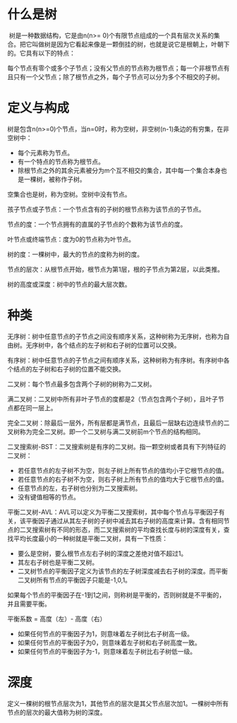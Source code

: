 # 什么是树

​	树是一种数据结构，它是由n(n>= 0)个有限节点组成的一个具有层次关系的集合。把它叫做树是因为它看起来像是一颗倒挂的树，也就是说它是根朝上，叶朝下的。它具有以下的特点：

​	每个节点有零个或多个子节点；没有父节点的节点称为根节点；每一个非根节点有且只有一个父节点；除了根节点之外，每个子节点可以分为多个不相交的子树。

# 定义与构成

​	树是包含n(n>=0)个节点，当n=0时，称为空树，非空树(n-1)条边的有穷集，在非空树中：

+ 每个元素称为节点。
+ 有一个特点的节点称为根节点。
+ 除根节点之外的其余元素被分为m个互不相交的集合，其中每一个集合本身也是一棵树，被称作子树。

空集合也是树，称为空树。空树中没有节点。

孩子节点或子节点：一个节点含有的子树的根节点称为该节点的子节点。

节点的度：一个节点拥有的直属的子节点的个数称为该节点的度。

叶节点或终端节点：度为0的节点称为叶节点。

树的度：一棵树中，最大的节点的度称为树的度。

节点的层次：从根节点开始，根节点为第1层，根的子节点为第2层，以此类推。

树的高度或深度：树中的节点的最大层次数。

# 种类

无序树：树中任意节点的子节点之间没有顺序关系，这种树称为无序树，也称为自由树。无序树中，各个结点的左子树和右子树的位置可以交换。

有序树：树中任意节点的子节点之间有顺序关系，这种树称为有序树。有序树中各个结点的左子树和右子树的位置不能交换。

二叉树：每个节点最多包含两个子树的树称为二叉树。

满二叉树：二叉树中所有非叶子节点的度都是2（节点包含两个子树），且叶子节点都在同一层上。

完全二叉树：除最后一层外，所有层都是满节点，且最后一层缺右边连续节点的二叉树称为完全二叉树。即一个二叉树与满二叉树前m个节点的结构相同。

二叉搜索树-BST：二叉搜索树是有序的二叉树。指一颗空树或者具有下列特征的二叉树：

+ 若任意节点的左子树不为空，则左子树上所有节点的值均小于它根节点的值。
+ 若任意节点的右子树不为空，则右子树上所有节点的值均大于它根节点的值。
+ 任意节点的左，右子树也分别为二叉搜索树。
+ 没有键值相等的节点。

平衡二叉树-AVL：AVL可以定义为平衡二叉搜索树，其中每个节点与平衡因子有关，该平衡因子通过从其左子树的子树中减去其右子树的高度来计算。含有相同节点的二叉搜索树有不同的形态，而二叉搜索树的平均查找长度与树的深度有关，查找平均长度最小的一种树就是平衡二叉树，具有一下性质：

+ 要么是空树，要么根节点左右子树的深度之差绝对值不超过1。
+ 其左右子树也是平衡二叉树。
+ 二叉树节点的平衡因子定义为该节点的左子树深度减去右子树的深度。而平衡二叉树所有节点的平衡因子只能是-1,0,1。

如果每个节点的平衡因子在-1到1之间，则称树是平衡的，否则树就是不平衡的，并且需要平衡。

平衡系数 = 高度（左）- 高度（右）

+ 如果任何节点的平衡因子为1，则意味着左子树比右子树高一级。
+ 如果任何节点的平衡因子为0，则意味着左子树和右子树高度一致。
+ 如果任何节点的平衡因子为-1，则意味着左子树比右子树低一级。

# 深度

定义一棵树的根节点层次为1，其他节点的层次是其父节点层次加1。一棵树中所有节点的层次的最大值称为树的深度。















